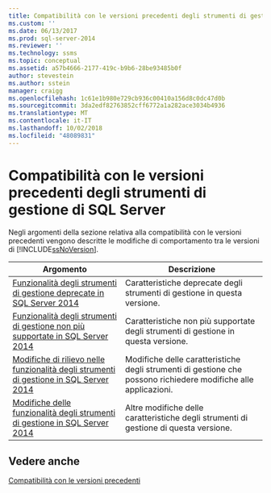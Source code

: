 ```yaml
---
title: Compatibilità con le versioni precedenti degli strumenti di gestione di SQL Server | Microsoft Docs
ms.custom: ''
ms.date: 06/13/2017
ms.prod: sql-server-2014
ms.reviewer: ''
ms.technology: ssms
ms.topic: conceptual
ms.assetid: a57b4666-2177-419c-b9b6-28be93485b0f
author: stevestein
ms.author: sstein
manager: craigg
ms.openlocfilehash: 1c61e1b980e729cb936c00410a156d8c0dc47d0b
ms.sourcegitcommit: 3da2edf82763852cff6772a1a282ace3034b4936
ms.translationtype: MT
ms.contentlocale: it-IT
ms.lasthandoff: 10/02/2018
ms.locfileid: "48089831"
---
```

# <a name="sql-server-management-tools-backward-compatibility"></a>Compatibilità con le versioni precedenti degli strumenti di gestione di SQL Server
  Negli argomenti della sezione relativa alla compatibilità con le versioni precedenti vengono descritte le modifiche di comportamento tra le versioni di [!INCLUDE[ssNoVersion](../includes/ssnoversion-md.md)].  
  
|**Argomento**|**Descrizione**|  
|---------------|---------------------|  
|[Funzionalità degli strumenti di gestione deprecate in SQL Server 2014](../../2014/database-engine/deprecated-management-tools-features-in-sql-server-2014.md)|Caratteristiche deprecate degli strumenti di gestione in questa versione.|  
|[Funzionalità degli strumenti di gestione non più supportate in SQL Server 2014](../../2014/database-engine/discontinued-management-tools-features-in-sql-server-2014.md)|Caratteristiche non più supportate degli strumenti di gestione in questa versione.|  
|[Modifiche di rilievo nelle funzionalità degli strumenti di gestione in SQL Server 2014](../../2014/database-engine/breaking-changes-to-management-tools-features-in-sql-server-2014.md)|Modifiche delle caratteristiche degli strumenti di gestione che possono richiedere modifiche alle applicazioni.|  
|[Modifiche delle funzionalità degli strumenti di gestione in SQL Server 2014](../../2014/database-engine/behavior-changes-to-management-tools-features-in-sql-server-2014.md)|Altre modifiche delle caratteristiche degli strumenti di gestione di questa versione.|  
  
## <a name="see-also"></a>Vedere anche  
 [Compatibilità con le versioni precedenti](../../2014/getting-started/backward-compatibility.md)  
  
  

